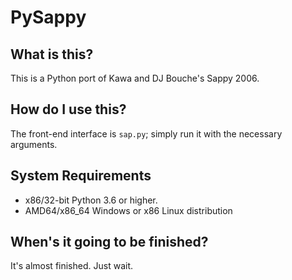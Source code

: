 # PySappy
## What is this?
This is a Python port of Kawa and DJ Bouche's Sappy 2006.

## How do I use this?
The front-end interface is `sap.py`; simply run it with the necessary arguments.

## System Requirements
* x86/32-bit Python 3.6 or higher.
* AMD64/x86_64 Windows or x86 Linux distribution

## When's it going to be finished?
It's almost finished. Just wait.
